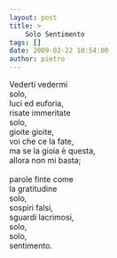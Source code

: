 ```yaml
---
layout: post
title: >
    Solo Sentimento
tags: []
date: 2009-02-22 10:54:00
author: pietro
---
```

Vederti vedermi<br/>solo,<br/>luci ed euforia,<br/>risate immeritate<br/>solo,<br/>gioite gioite,<br/>voi che ce la fate,<br/>ma se la gioia è questa,<br/>allora non mi basta;<br/><br/>parole finte come<br/>la gratitudine<br/>solo,<br/>sospiri falsi,<br/>sguardi lacrimosi,<br/>solo,<br/>solo,<br/>sentimento.
